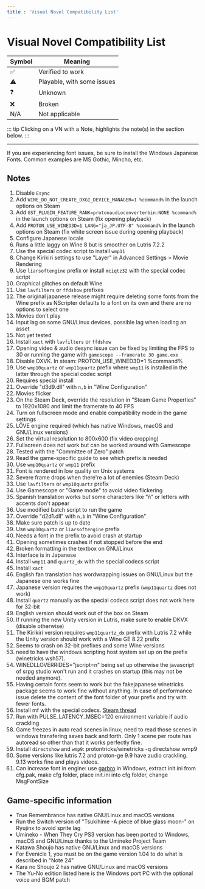 ```yaml
---
title : 'Visual Novel Compatibility List'
---
```



# Visual Novel Compatibility List


| Symbol | Meaning                   |
|--------|---------------------------|
| ✅     | Verified to work           |
| ⚠️     | Playable, with some issues |
| ❓     | Unknown                    |
| ❌     | Broken                     |
| N/A    | Not applicable            |


::: tip
Clicking on a VN with a Note, highlights the note(s) in the section below.
:::

<script setup>
import DataTable from '@components/DataTable.vue'
import ExpandableDataTable from '@components/ExpandableDataTable.vue'


const vnColumns = [
  { field: 'visual novel', header: 'Visual Novel', sortable: true, withLink: 'visual novel link' },
  { field: 'windows', header: 'Windows', sortable: true },
  { field: 'mac', header: 'Mac', sortable: true },
  { field: 'linux', header: 'Linux', sortable: true },
  { field: 'steam deck', header: 'Steam Deck', sortable: true },
  { field: 'wineprefix', header: 'Wineprefix', sortable: true, isCode: true},
  { field: 'notes', header: 'Notes' },
  { field: 'game engine', header: 'Game engine', sortable: true },
  { field: 'wine version', header: 'Wine version', isCode: true }
]

function highlightNotes(noteReference) {
  // Remove all previous highlights
  document.querySelectorAll("ol > li.note-highlight").forEach(li => {
    li.classList.remove("note-highlight")
  })

  if (!noteReference) return

  // Parse numbers from the noteReference string (e.g. "1, 3, 5")
  const numbers = noteReference
    .toString()
    .toLowerCase()
    .split(",")
    .map(s => parseInt(s.match(/\d+/)?.[0]))
    .filter(n => !isNaN(n))
    .sort((a,b) => a - b) // sort ascending for efficiency

  if (numbers.length === 0) return

  // Gather all ol elements in document order
  const olElements = Array.from(document.querySelectorAll("ol"))

  // We'll keep track of the global index offset for list items
  let globalIndex = 0
  let currentNumberIndex = 0 // index for numbers array

  for (const ol of olElements) {
    // Calculate the starting index of this ol (default 1)
    const start = parseInt(ol.getAttribute("start") || "1", 10)

    const lis = ol.querySelectorAll("li")
    const olLength = lis.length

    // For each li, the global position is from (globalIndex + (li index + start - 1))
    // But since start defines the starting li number, we can directly map numbers to li indices by offsetting with start.

    // Check if current number(s) fit inside this ol
    while (
      currentNumberIndex < numbers.length &&
      numbers[currentNumberIndex] >= start &&
      numbers[currentNumberIndex] < start + olLength
    ) {
      const liIndex = numbers[currentNumberIndex] - start
      const li = lis[liIndex]
      if (li) li.classList.add("note-highlight")
      currentNumberIndex++
    }

    // Stop early if we've highlighted all requested numbers
    if (currentNumberIndex >= numbers.length) break
  }
}

</script>

<ExpandableDataTable
  jsonPath="vn_list.json"
  :columns="vnColumns"
  sortField="visual novel"
  :sortOrder="1"
/>

<DataTable
  jsonPath="vn_list.json"
  :columns="vnColumns"
  :onHighlight="highlightNotes"
  sortField="visual novel"
  :sortOrder="1"
/>


---

If you are experiencing font issues, be sure to install the Windows Japanese Fonts. Common examples are MS Gothic, Mincho, etc.

## Notes

1. Disable `Esync`
2. Add `WINE_DO_NOT_CREATE_DXGI_DEVICE_MANAGER=1 %command%` in the launch options on Steam
3. Add `GST_PLUGIN_FEATURE_RANK=protonaudioconverterbin:NONE %command%` in the launch options on Steam (fix opening playback)
4. Add `PROTON_USE_WINED3D=1 LANG="ja_JP.UTF-8" %command%` in the launch options on Steam (fix white screen issue during opening playback)
5. Configure Japanese locale
6. Runs a little laggy on Wine 8 but is smoother on Lutris 7.2.2
7. Use the special codec script to install `wmp11`
8. Change Kirikiri settings to use "Layer" in Advanced Settings > Movie Rendering
9. Use `liarsoftengine` prefix or install `mciqtz32` with the special codec script
10. Graphical glitches on default Wine
11. Use `lavfilters` or `ffdshow` prefixes
12. The original japanese release might require deleting some fonts from the Wine prefix as NScripter defaults to a font on its own and there are no options to select one
13. Movies don't play
14. Input lag on some GNU/Linux devices, possible lag when loading an asset
15. Not yet tested
16. Install `xact` with `lavfilters` or `ffdshow`
17. Opening video & audio desync issue can be fixed by limiting the FPS to 30 or running the game with `gamescope --framerate 30 game.exe`
18. Disable DXVK. In steam: PROTON_USE_WINED3D=1 %command%
19. Use `wmp10quartz` or `wmp11quartz` prefix where `wmp11` is installed in the latter through the special codec script
20. Requires special install
21. Override "d3d9.dll" with `n,b` in "Wine Configuration"
22. Movies flicker
23. On the Steam Deck, override the resolution in "Steam Game Properties" to 1920x1080 and limit the framerate to 40 FPS
24. Turn on fullscreen mode and enable compatibility mode in the game settings
25. LÖVE engine required (which has native Windows, macOS and GNU/Linux versions}
26. Set the virtual resolution to 800x600 (fix video cropping)
27. Fullscreen does not work but can be worked around with Gamescope
28. Tested with the "Committee of Zero" patch
29. Read the game-specific guide to see which prefix is needed
30. Use `wmp10quartz` or `wmp11` prefix
31. Font is rendered in low quality on Unix systems
32. Severe frame drops when there're a lot of enemies (Steam Deck)
33. Use `lavfilters` or `wmp10quartz` prefix
34. Use Gamescope or "Game mode" to avoid video flickering
35. Spanish translation works but some characters like “ñ” or letters with accents don't appear
36. Use modified batch script to run the game
37. Override "d2d1.dll" with `n,b` in "Wine Configuration"
38. Make sure patch is up to date
39. Use `wmp10quartz` or `liarsoftengine` prefix
40. Needs a font in the prefix to avoid crash at startup
41. Opening sometimes crashes if not stopped before the end
42. Broken formatting in the textbox on GNU/Linux
43. Interface is in Japanese
44. Install `wmp11` and `quartz_dx` with the special codecs script
45. Install `xact`
46. English fan translation has wordwrapping issues on GNU/Linux but the Japanese one works fine
47. Japanese version requires the `wmp10quartz` prefix (`wmp11quartz` does not work)
48. Install `quartz` manually as the special codecs script does not work here for 32-bit
49. English version should work out of the box on Steam
50. If running the new Unity version in Lutris, make sure to enable DKVX (disable otherwise)
51. The Kirikiri version requires `wmp11quartz_dx` prefix with Lutris 7.2 while the Unity version should work with a Wine GE 8.22 prefix
52. Seems to crash on 32-bit prefixes and some Wine versions
53. need to have the windows scripting host system set up on the prefix (winetricks wsh57).
54. WINEDLLOVERRIDES="jscript=n" being set up otherwise the javascript of srpg studio won't run and it crashes on startup (this may not be needed anymore). 
55. Having certain fonts seem to work but the fakejapanese winetricks package seems to work fine without anything. In case of performance issue delete the content of the font folder of your prefix and try with fewer fonts.
56. Install mf with the special codecs. [Steam thread](https://steamcommunity.com/app/2052410/discussions/0/4034726433726697483/)
57. Run with PULSE_LATENCY_MSEC=120 environment variable if audio crackling
58. Game freezes in auto read scenes in linux; need to read those scenes in windows transfering saves back and forth. Only 1 scene per route has autoread so other than that it works perfectly fine.
59. Install `directshow` and `wmp9`: protontricks/winetricks -q directshow wmp9
60. Some versions like lutris 7.2 and proton-ge 9.9 have audio crackling. 9.13 works fine and plays videos.
61. Can increase font in engine: use [garbro](https://github.com/morkt/GARbro) in Windows, extract init.ini from cfg.pak, make cfg folder, place init.ini into cfg folder, change MsgFontSize

## Game-specific information

* True Remembrance has native GNU/Linux and macOS versions
* Run the Switch version of "Tsukihime -A piece of blue glass moon-" on Ryujinx to avoid sprite lag
* Umineko - When They Cry PS3 version has been ported to Windows, macOS and GNU/Linux thanks to the Umineko Project Team
* Katawa Shoujo has native GNU/Linux and macOS versions
* For Evenicle 1, you must be on the game version 1.04 to do what is described in "Note 24"
* Kara no Shoujo 2 has native GNU/Linux and macOS versions
* The Yu-No edition listed here is the Windows port PC with the optional voice and BGM patch


<style scoped>
.note-highlight {
  padding-left: 0.5em;
  border-radius: 3px;
  transition: background-color 0.3s ease, color 0.3s ease;
}

.note-highlight {
  background-color: #fff8dc;      /* soft, warm light yellow */
  border-left: 4px solid #f0c36d; /* gentle golden border */
  color: #4a4a4a;                /* dark gray text for good contrast */
}

.dark .note-highlight {
  background-color: #4a4a2f;     /* richer dark olive */
  border-left: 4px solid #d6b353;
  color: #eee;
}

</style>